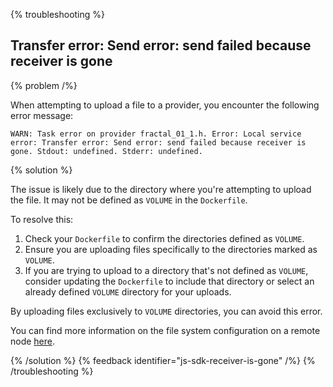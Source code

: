 {% troubleshooting %}

## Transfer error: Send error: send failed because receiver is gone

{% problem /%}

When attempting to upload a file to a provider, you encounter the following error message:

```log
WARN: Task error on provider fractal_01_1.h. Error: Local service error: Transfer error: Send error: send failed because receiver is gone. Stdout: undefined. Stderr: undefined.
```

{% solution %}

The issue is likely due to the directory where you're attempting to upload the file. It may not be defined as `VOLUME` in the `Dockerfile`.

To resolve this:

1. Check your `Dockerfile` to confirm the directories defined as `VOLUME`.
2. Ensure you are uploading files specifically to the directories marked as `VOLUME`.
3. If you are trying to upload to a directory that's not defined as `VOLUME`, consider updating the `Dockerfile` to include that directory or select an already defined `VOLUME` directory for your uploads.

By uploading files exclusively to `VOLUME` directories, you can avoid this error.

You can find more information on the file system configuration on a remote node [here](/docs/creators/common\providers-filesystem).

{% /solution %}
{% feedback identifier="js-sdk-receiver-is-gone" /%}
{% /troubleshooting %}
